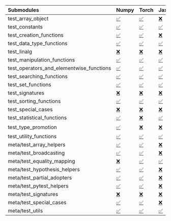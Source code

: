 | Submodules                               | Numpy                                                                                                                           | Torch                                                                                                                           | Jax                                                                                                                             | Tensorflow                                                                                                                                                                                                                                                        |
|:-----------------------------------------|:--------------------------------------------------------------------------------------------------------------------------------|:--------------------------------------------------------------------------------------------------------------------------------|:--------------------------------------------------------------------------------------------------------------------------------|:------------------------------------------------------------------------------------------------------------------------------------------------------------------------------------------------------------------------------------------------------------------|
| test_array_object                        | <a href="https://github.com/unifyai/ivy/runs/8148936031?check_suite_focus=true" rel="noopener noreferrer" target="_blank">✅</a> | <a href="https://github.com/unifyai/ivy/runs/8148937605?check_suite_focus=true" rel="noopener noreferrer" target="_blank">✅</a> | <a href="https://github.com/unifyai/ivy/runs/8148939081?check_suite_focus=true" rel="noopener noreferrer" target="_blank">❌</a> | <a href="https://github.com/unifyai/ivy/runs/8148940411?check_suite_focus=true" rel="noopener noreferrer" target="_blank">✅</a>                                                                                                                                   |
| test_constants                           | <a href="https://github.com/unifyai/ivy/runs/8148936079?check_suite_focus=true" rel="noopener noreferrer" target="_blank">✅</a> | <a href="https://github.com/unifyai/ivy/runs/8148937705?check_suite_focus=true" rel="noopener noreferrer" target="_blank">✅</a> | <a href="https://github.com/unifyai/ivy/runs/8148939136?check_suite_focus=true" rel="noopener noreferrer" target="_blank">✅</a> | <a href="https://github.com/unifyai/ivy/runs/8148940467?check_suite_focus=true" rel="noopener noreferrer" target="_blank">✅</a>                                                                                                                                   |
| test_creation_functions                  | <a href="https://github.com/unifyai/ivy/runs/8148936136?check_suite_focus=true" rel="noopener noreferrer" target="_blank">✅</a> | <a href="https://github.com/unifyai/ivy/runs/8148937755?check_suite_focus=true" rel="noopener noreferrer" target="_blank">✅</a> | <a href="https://github.com/unifyai/ivy/runs/8148939183?check_suite_focus=true" rel="noopener noreferrer" target="_blank">❌</a> | <a href="https://github.com/unifyai/ivy/runs/8148940543?check_suite_focus=true" rel="noopener noreferrer" target="_blank">✅</a>                                                                                                                                   |
| test_data_type_functions                 | <a href="https://github.com/unifyai/ivy/runs/8148936183?check_suite_focus=true" rel="noopener noreferrer" target="_blank">✅</a> | <a href="https://github.com/unifyai/ivy/runs/8148937806?check_suite_focus=true" rel="noopener noreferrer" target="_blank">✅</a> | <a href="https://github.com/unifyai/ivy/runs/8148939250?check_suite_focus=true" rel="noopener noreferrer" target="_blank">✅</a> | <a href="https://github.com/unifyai/ivy/runs/8148940610?check_suite_focus=true" rel="noopener noreferrer" target="_blank">✅</a>                                                                                                                                   |
| test_linalg                              | <a href="https://github.com/unifyai/ivy/runs/8148936233?check_suite_focus=true" rel="noopener noreferrer" target="_blank">❌</a> | <a href="https://github.com/unifyai/ivy/runs/8148937861?check_suite_focus=true" rel="noopener noreferrer" target="_blank">❌</a> | <a href="https://github.com/unifyai/ivy/runs/8148939298?check_suite_focus=true" rel="noopener noreferrer" target="_blank">❌</a> | <a href="https://github.com/unifyai/ivy/runs/8148940672?check_suite_focus=true" rel="noopener noreferrer" target="_blank">❌</a>                                                                                                                                   |
| test_manipulation_functions              | <a href="https://github.com/unifyai/ivy/runs/8148936307?check_suite_focus=true" rel="noopener noreferrer" target="_blank">✅</a> | <a href="https://github.com/unifyai/ivy/runs/8148937921?check_suite_focus=true" rel="noopener noreferrer" target="_blank">✅</a> | <a href="https://github.com/unifyai/ivy/runs/8148939347?check_suite_focus=true" rel="noopener noreferrer" target="_blank">✅</a> | <a href="https://github.com/unifyai/ivy/runs/8148940741?check_suite_focus=true" rel="noopener noreferrer" target="_blank">✅</a>                                                                                                                                   |
| test_operators_and_elementwise_functions | <a href="https://github.com/unifyai/ivy/runs/8148936360?check_suite_focus=true" rel="noopener noreferrer" target="_blank">✅</a> | <a href="https://github.com/unifyai/ivy/runs/8148937973?check_suite_focus=true" rel="noopener noreferrer" target="_blank">✅</a> | <a href="https://github.com/unifyai/ivy/runs/8148939393?check_suite_focus=true" rel="noopener noreferrer" target="_blank">✅</a> | <a href="https://github.com/unifyai/ivy/runs/8148940811?check_suite_focus=true" rel="noopener noreferrer" target="_blank">✅</a>                                                                                                                                   |
| test_searching_functions                 | <a href="https://github.com/unifyai/ivy/runs/8148936425?check_suite_focus=true" rel="noopener noreferrer" target="_blank">✅</a> | <a href="https://github.com/unifyai/ivy/runs/8148938031?check_suite_focus=true" rel="noopener noreferrer" target="_blank">✅</a> | <a href="https://github.com/unifyai/ivy/runs/8148939443?check_suite_focus=true" rel="noopener noreferrer" target="_blank">✅</a> | <a href="https://github.com/unifyai/ivy/runs/8148940873?check_suite_focus=true" rel="noopener noreferrer" target="_blank">✅</a>                                                                                                                                   |
| test_set_functions                       | <a href="https://github.com/unifyai/ivy/runs/8148936493?check_suite_focus=true" rel="noopener noreferrer" target="_blank">✅</a> | <a href="https://github.com/unifyai/ivy/runs/8148938094?check_suite_focus=true" rel="noopener noreferrer" target="_blank">✅</a> | <a href="https://github.com/unifyai/ivy/runs/8148939487?check_suite_focus=true" rel="noopener noreferrer" target="_blank">✅</a> | <a href="https://github.com/unifyai/ivy/runs/8148940956?check_suite_focus=true" rel="noopener noreferrer" target="_blank">✅</a>                                                                                                                                   |
| test_signatures                          | <a href="https://github.com/unifyai/ivy/runs/8148936559?check_suite_focus=true" rel="noopener noreferrer" target="_blank">❌</a> | <a href="https://github.com/unifyai/ivy/runs/8148938187?check_suite_focus=true" rel="noopener noreferrer" target="_blank">❌</a> | <a href="https://github.com/unifyai/ivy/runs/8148939558?check_suite_focus=true" rel="noopener noreferrer" target="_blank">❌</a> | <a href="https://github.com/unifyai/ivy/runs/8148941037?check_suite_focus=true" rel="noopener noreferrer" target="_blank">❌</a>                                                                                                                                   |
| test_sorting_functions                   | <a href="https://github.com/unifyai/ivy/runs/8148936636?check_suite_focus=true" rel="noopener noreferrer" target="_blank">✅</a> | <a href="https://github.com/unifyai/ivy/runs/8148938238?check_suite_focus=true" rel="noopener noreferrer" target="_blank">✅</a> | <a href="https://github.com/unifyai/ivy/runs/8148939616?check_suite_focus=true" rel="noopener noreferrer" target="_blank">✅</a> | <a href="https://github.com/unifyai/ivy/runs/8148941105?check_suite_focus=true" rel="noopener noreferrer" target="_blank">✅</a>                                                                                                                                   |
| test_special_cases                       | <a href="https://github.com/unifyai/ivy/runs/8148936683?check_suite_focus=true" rel="noopener noreferrer" target="_blank">❌</a> | <a href="https://github.com/unifyai/ivy/runs/8148938306?check_suite_focus=true" rel="noopener noreferrer" target="_blank">❌</a> | <a href="https://github.com/unifyai/ivy/runs/8148939667?check_suite_focus=true" rel="noopener noreferrer" target="_blank">❌</a> | <a href="https://github.com/unifyai/ivy/runs/8148941174?check_suite_focus=true" rel="noopener noreferrer" target="_blank">❌</a>                                                                                                                                   |
| test_statistical_functions               | <a href="https://github.com/unifyai/ivy/runs/8148936723?check_suite_focus=true" rel="noopener noreferrer" target="_blank">✅</a> | <a href="https://github.com/unifyai/ivy/runs/8148938383?check_suite_focus=true" rel="noopener noreferrer" target="_blank">❌</a> | <a href="https://github.com/unifyai/ivy/runs/8148939728?check_suite_focus=true" rel="noopener noreferrer" target="_blank">✅</a> | <a href="https://github.com/unifyai/ivy/runs/8148941239?check_suite_focus=true" rel="noopener noreferrer" target="_blank">❌</a>                                                                                                                                   |
| test_type_promotion                      | <a href="https://github.com/unifyai/ivy/runs/8148936769?check_suite_focus=true" rel="noopener noreferrer" target="_blank">✅</a> | <a href="https://github.com/unifyai/ivy/runs/8148938454?check_suite_focus=true" rel="noopener noreferrer" target="_blank">❌</a> | <a href="https://github.com/unifyai/ivy/runs/8148939767?check_suite_focus=true" rel="noopener noreferrer" target="_blank">❌</a> | <a href="https://github.com/unifyai/ivy/runs/8148673143?check_suite_focus=true" rel="noopener noreferrer" target="_blank">❌</a>   <a href="https://github.com/unifyai/ivy/runs/8148941337?check_suite_focus=true" rel="noopener noreferrer" target="_blank">⌛</a> |
| test_utility_functions                   | <a href="https://github.com/unifyai/ivy/runs/8148936819?check_suite_focus=true" rel="noopener noreferrer" target="_blank">✅</a> | <a href="https://github.com/unifyai/ivy/runs/8148938512?check_suite_focus=true" rel="noopener noreferrer" target="_blank">✅</a> | <a href="https://github.com/unifyai/ivy/runs/8148939807?check_suite_focus=true" rel="noopener noreferrer" target="_blank">✅</a> | <a href="https://github.com/unifyai/ivy/runs/8148941378?check_suite_focus=true" rel="noopener noreferrer" target="_blank">✅</a>                                                                                                                                   |
| meta/test_array_helpers                  | <a href="https://github.com/unifyai/ivy/runs/8148936856?check_suite_focus=true" rel="noopener noreferrer" target="_blank">✅</a> | <a href="https://github.com/unifyai/ivy/runs/8148938575?check_suite_focus=true" rel="noopener noreferrer" target="_blank">✅</a> | <a href="https://github.com/unifyai/ivy/runs/8148939863?check_suite_focus=true" rel="noopener noreferrer" target="_blank">❌</a> | <a href="https://github.com/unifyai/ivy/runs/8148941433?check_suite_focus=true" rel="noopener noreferrer" target="_blank">✅</a>                                                                                                                                   |
| meta/test_broadcasting                   | <a href="https://github.com/unifyai/ivy/runs/8148936901?check_suite_focus=true" rel="noopener noreferrer" target="_blank">✅</a> | <a href="https://github.com/unifyai/ivy/runs/8148938623?check_suite_focus=true" rel="noopener noreferrer" target="_blank">✅</a> | <a href="https://github.com/unifyai/ivy/runs/8148939906?check_suite_focus=true" rel="noopener noreferrer" target="_blank">❌</a> | <a href="https://github.com/unifyai/ivy/runs/8148941493?check_suite_focus=true" rel="noopener noreferrer" target="_blank">✅</a>                                                                                                                                   |
| meta/test_equality_mapping               | <a href="https://github.com/unifyai/ivy/runs/8148936934?check_suite_focus=true" rel="noopener noreferrer" target="_blank">❌</a> | <a href="https://github.com/unifyai/ivy/runs/8148938718?check_suite_focus=true" rel="noopener noreferrer" target="_blank">✅</a> | <a href="https://github.com/unifyai/ivy/runs/8148939985?check_suite_focus=true" rel="noopener noreferrer" target="_blank">✅</a> | <a href="https://github.com/unifyai/ivy/runs/8148941540?check_suite_focus=true" rel="noopener noreferrer" target="_blank">✅</a>                                                                                                                                   |
| meta/test_hypothesis_helpers             | <a href="https://github.com/unifyai/ivy/runs/8148936995?check_suite_focus=true" rel="noopener noreferrer" target="_blank">✅</a> | <a href="https://github.com/unifyai/ivy/runs/8148938772?check_suite_focus=true" rel="noopener noreferrer" target="_blank">✅</a> | <a href="https://github.com/unifyai/ivy/runs/8148940026?check_suite_focus=true" rel="noopener noreferrer" target="_blank">❌</a> | <a href="https://github.com/unifyai/ivy/runs/8148941588?check_suite_focus=true" rel="noopener noreferrer" target="_blank">✅</a>                                                                                                                                   |
| meta/test_partial_adopters               | <a href="https://github.com/unifyai/ivy/runs/8148937084?check_suite_focus=true" rel="noopener noreferrer" target="_blank">✅</a> | <a href="https://github.com/unifyai/ivy/runs/8148938841?check_suite_focus=true" rel="noopener noreferrer" target="_blank">✅</a> | <a href="https://github.com/unifyai/ivy/runs/8148940089?check_suite_focus=true" rel="noopener noreferrer" target="_blank">❌</a> | <a href="https://github.com/unifyai/ivy/runs/8148941639?check_suite_focus=true" rel="noopener noreferrer" target="_blank">✅</a>                                                                                                                                   |
| meta/test_pytest_helpers                 | <a href="https://github.com/unifyai/ivy/runs/8148937191?check_suite_focus=true" rel="noopener noreferrer" target="_blank">✅</a> | <a href="https://github.com/unifyai/ivy/runs/8148938887?check_suite_focus=true" rel="noopener noreferrer" target="_blank">✅</a> | <a href="https://github.com/unifyai/ivy/runs/8148940144?check_suite_focus=true" rel="noopener noreferrer" target="_blank">❌</a> | <a href="https://github.com/unifyai/ivy/runs/8148941690?check_suite_focus=true" rel="noopener noreferrer" target="_blank">✅</a>                                                                                                                                   |
| meta/test_signatures                     | <a href="https://github.com/unifyai/ivy/runs/8148937295?check_suite_focus=true" rel="noopener noreferrer" target="_blank">❌</a> | <a href="https://github.com/unifyai/ivy/runs/8148938927?check_suite_focus=true" rel="noopener noreferrer" target="_blank">❌</a> | <a href="https://github.com/unifyai/ivy/runs/8148940200?check_suite_focus=true" rel="noopener noreferrer" target="_blank">❌</a> | <a href="https://github.com/unifyai/ivy/runs/8148941733?check_suite_focus=true" rel="noopener noreferrer" target="_blank">❌</a>                                                                                                                                   |
| meta/test_special_cases                  | <a href="https://github.com/unifyai/ivy/runs/8148937417?check_suite_focus=true" rel="noopener noreferrer" target="_blank">✅</a> | <a href="https://github.com/unifyai/ivy/runs/8148938972?check_suite_focus=true" rel="noopener noreferrer" target="_blank">✅</a> | <a href="https://github.com/unifyai/ivy/runs/8148940259?check_suite_focus=true" rel="noopener noreferrer" target="_blank">❌</a> | <a href="https://github.com/unifyai/ivy/runs/8148941779?check_suite_focus=true" rel="noopener noreferrer" target="_blank">✅</a>                                                                                                                                   |
| meta/test_utils                          | <a href="https://github.com/unifyai/ivy/runs/8148937514?check_suite_focus=true" rel="noopener noreferrer" target="_blank">✅</a> | <a href="https://github.com/unifyai/ivy/runs/8148939020?check_suite_focus=true" rel="noopener noreferrer" target="_blank">✅</a> | <a href="https://github.com/unifyai/ivy/runs/8148940336?check_suite_focus=true" rel="noopener noreferrer" target="_blank">✅</a> | <a href="https://github.com/unifyai/ivy/runs/8148941815?check_suite_focus=true" rel="noopener noreferrer" target="_blank">✅</a>                                                                                                                                   |